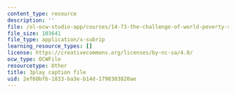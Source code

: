 ```yaml
---
content_type: resource
description: ''
file: /ol-ocw-studio-app/courses/14-73-the-challenge-of-world-poverty-spring-2011/2ef60bfb1833ba3eb14d1798383820ae_xuAD_a1OuNo.srt
file_size: 103641
file_type: application/x-subrip
learning_resource_types: []
license: https://creativecommons.org/licenses/by-nc-sa/4.0/
ocw_type: OCWFile
resourcetype: Other
title: 3play caption file
uid: 2ef60bfb-1833-ba3e-b14d-1798383820ae
---
```

